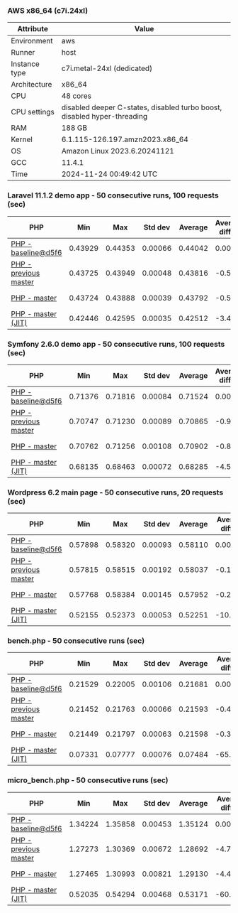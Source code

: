 ### AWS x86_64 (c7i.24xl)

|  Attribute    |     Value      |
|---------------|----------------|
| Environment   |aws|
| Runner        |host|
| Instance type |c7i.metal-24xl (dedicated)|
| Architecture  |x86_64
| CPU           |48 cores|
| CPU settings  |disabled deeper C-states, disabled turbo boost, disabled hyper-threading|
| RAM           |188 GB|
| Kernel        |6.1.115-126.197.amzn2023.x86_64|
| OS            |Amazon Linux 2023.6.20241121|
| GCC           |11.4.1|
| Time          |2024-11-24 00:49:42 UTC|

### Laravel 11.1.2 demo app - 50 consecutive runs, 100 requests (sec)

|     PHP     |     Min     |     Max     |    Std dev   |   Average  |  Average diff % |   Median   | Median diff % |     Memory    |
|-------------|-------------|-------------|--------------|------------|-----------------|------------|---------------|---------------|
|[PHP - baseline@d5f6](https://github.com/php/php-src/commit/d5f6e56610)|0.43929|0.44353|0.00066|0.44042|0.00%|0.44040|0.00%|41.82 MB|
|[PHP - previous master](https://github.com/php/php-src/commit/c84b7ed0c5)|0.43725|0.43949|0.00048|0.43816|-0.51%|0.43816|-0.51%|41.70 MB|
|[PHP - master](https://github.com/php/php-src/commit/c84b7ed0c5)|0.43724|0.43888|0.00039|0.43792|-0.57%|0.43786|-0.58%|41.70 MB|
|[PHP - master (JIT)](https://github.com/php/php-src/commit/c84b7ed0c5)|0.42446|0.42595|0.00035|0.42512|-3.47%|0.42509|-3.47%|50.75 MB|

### Symfony 2.6.0 demo app - 50 consecutive runs, 100 requests (sec)

|     PHP     |     Min     |     Max     |    Std dev   |   Average  |  Average diff % |   Median   | Median diff % |     Memory    |
|-------------|-------------|-------------|--------------|------------|-----------------|------------|---------------|---------------|
|[PHP - baseline@d5f6](https://github.com/php/php-src/commit/d5f6e56610)|0.71376|0.71816|0.00084|0.71524|0.00%|0.71514|0.00%|37.34 MB|
|[PHP - previous master](https://github.com/php/php-src/commit/c84b7ed0c5)|0.70747|0.71230|0.00089|0.70865|-0.92%|0.70844|-0.94%|37.40 MB|
|[PHP - master](https://github.com/php/php-src/commit/c84b7ed0c5)|0.70762|0.71256|0.00108|0.70902|-0.87%|0.70888|-0.88%|37.40 MB|
|[PHP - master (JIT)](https://github.com/php/php-src/commit/c84b7ed0c5)|0.68135|0.68463|0.00072|0.68285|-4.53%|0.68277|-4.53%|44.46 MB|

### Wordpress 6.2 main page - 50 consecutive runs, 20 requests (sec)

|     PHP     |     Min     |     Max     |    Std dev   |   Average  |  Average diff % |   Median   | Median diff % |     Memory    |
|-------------|-------------|-------------|--------------|------------|-----------------|------------|---------------|---------------|
|[PHP - baseline@d5f6](https://github.com/php/php-src/commit/d5f6e56610)|0.57898|0.58320|0.00093|0.58110|0.00%|0.58090|0.00%|42.96 MB|
|[PHP - previous master](https://github.com/php/php-src/commit/c84b7ed0c5)|0.57815|0.58515|0.00192|0.58037|-0.13%|0.57964|-0.22%|42.80 MB|
|[PHP - master](https://github.com/php/php-src/commit/c84b7ed0c5)|0.57768|0.58384|0.00145|0.57952|-0.27%|0.57910|-0.31%|42.80 MB|
|[PHP - master (JIT)](https://github.com/php/php-src/commit/c84b7ed0c5)|0.52155|0.52373|0.00053|0.52251|-10.08%|0.52250|-10.05%|61.89 MB|

### bench.php - 50 consecutive runs (sec)

|     PHP     |     Min     |     Max     |    Std dev   |   Average  |  Average diff % |   Median   | Median diff % |     Memory    |
|-------------|-------------|-------------|--------------|------------|-----------------|------------|---------------|---------------|
|[PHP - baseline@d5f6](https://github.com/php/php-src/commit/d5f6e56610)|0.21529|0.22005|0.00106|0.21681|0.00%|0.21664|0.00%|26.13 MB|
|[PHP - previous master](https://github.com/php/php-src/commit/c84b7ed0c5)|0.21452|0.21763|0.00066|0.21593|-0.41%|0.21590|-0.34%|26.13 MB|
|[PHP - master](https://github.com/php/php-src/commit/c84b7ed0c5)|0.21449|0.21797|0.00063|0.21598|-0.38%|0.21599|-0.30%|26.13 MB|
|[PHP - master (JIT)](https://github.com/php/php-src/commit/c84b7ed0c5)|0.07331|0.07777|0.00076|0.07484|-65.48%|0.07467|-65.53%|27.29 MB|

### micro_bench.php - 50 consecutive runs (sec)

|     PHP     |     Min     |     Max     |    Std dev   |   Average  |  Average diff % |   Median   | Median diff % |     Memory    |
|-------------|-------------|-------------|--------------|------------|-----------------|------------|---------------|---------------|
|[PHP - baseline@d5f6](https://github.com/php/php-src/commit/d5f6e56610)|1.34224|1.35858|0.00453|1.35124|0.00%|1.35151|0.00%|20.39 MB|
|[PHP - previous master](https://github.com/php/php-src/commit/c84b7ed0c5)|1.27273|1.30369|0.00672|1.28692|-4.76%|1.28814|-4.69%|20.39 MB|
|[PHP - master](https://github.com/php/php-src/commit/c84b7ed0c5)|1.27465|1.30993|0.00821|1.29130|-4.44%|1.29122|-4.46%|20.39 MB|
|[PHP - master (JIT)](https://github.com/php/php-src/commit/c84b7ed0c5)|0.52035|0.54294|0.00468|0.53171|-60.65%|0.53162|-60.66%|21.70 MB|
